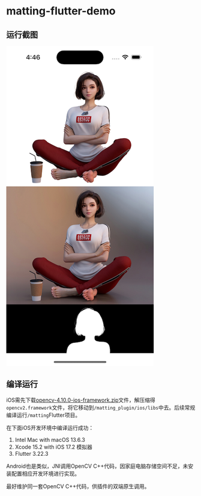 # matting-flutter-demo

## 运行截图

![iOS运行截图](screenshot.png)

## 编译运行

iOS需先下载[opencv-4.10.0-ios-framework.zip](https://github.com/opencv/opencv/releases/download/4.10.0/opencv-4.10.0-ios-framework.zip)文件，解压缩得`opencv2.framework`文件，将它移动到`/matting_plugin/ios/libs`中去。后续常规编译运行`/matting`Flutter项目。

在下面iOS开发环境中编译运行成功：
1. Intel Mac with macOS 13.6.3
2. Xcode 15.2 with iOS 17.2 模拟器
3. Flutter 3.22.3

Android也是类似，JNI调用OpenCV C++代码，因家庭电脑存储空间不足，未安装配置相应开发环境进行实现。

最好维护同一套OpenCV C++代码，供插件的双端原生调用。
